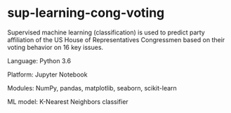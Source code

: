 # sup-learning-cong-voting
Supervised machine learning (classification) is used to predict party affiliation of the US House of Representatives Congressmen based on their voting behavior on 16 key issues.

Language: Python 3.6

Platform: Jupyter Notebook

Modules: NumPy, pandas, matplotlib, seaborn, scikit-learn

ML model: K-Nearest Neighbors classifier
